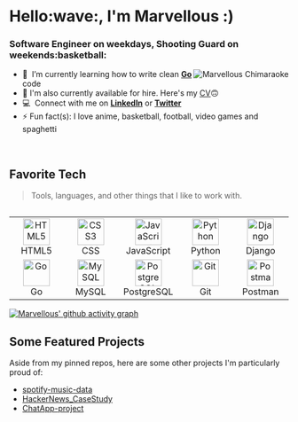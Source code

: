 
<h1 align="left" id="Marvellous-title">Hello:wave:, I'm Marvellous :)</h1>
<h3 align="left">Software Engineer on weekdays, Shooting Guard on weekends:basketball: </h3>

<a href="#Marvellous-title">
  <img src="https://github-readme-stats.vercel.app/api?username=0xMarvell&show_icons=true&theme=react&count_private=true" alt="Marvellous Chimaraoke" align="right" />
</a>

- :seedling: &nbsp;I’m currently learning how to write clean **[Go]** code
- :page_facing_up: I'm also currently available for hire. Here's my <a href="https://drive.google.com/file/d/1Rbpcex2n_c8dAanFshWSKRLMYxJTghik/view?usp=sharing"  target="_blank">CV</a>:upside_down_face:
- :computer: &nbsp;Connect with me on **[LinkedIn]** or **[Twitter]**
- ⚡ Fun fact(s): I love anime, basketball, football, video games and spaghetti

<br>

## Favorite Tech

> Tools, languages, and other things that I like to work with.

<table align="left">
  <tr>
    <td align="center" width="96">
      <a href="#Marvellous-tech">
        <img src="https://cdn.worldvectorlogo.com/logos/html-1.svg" width="48" height="48" alt="HTML5" />
      </a>
      <br>HTML5
    </td>
    <td align="center" width="96">
      <a href="#Marvellous-tech">
        <img src="https://cdn.worldvectorlogo.com/logos/css-3.svg" width="48" height="48" alt="CSS3" />
      </a>
      <br>CSS
    </td>
    <td align="center" width="96">
      <a href="#Marvellous-tech">
        <img src="https://upload.wikimedia.org/wikipedia/commons/thumb/9/99/Unofficial_JavaScript_logo_2.svg/1024px-Unofficial_JavaScript_logo_2.svg.png" width="48" height="48" alt="JavaScript" />
      </a>
      <br>JavaScript
    </td>
    <td align="center" width="96">
      <a href="#Marvellous-tech">
        <img src="https://upload.wikimedia.org/wikipedia/commons/thumb/c/c3/Python-logo-notext.svg/1200px-Python-logo-notext.svg.png" width="48" height="48" alt="Python" />
      </a>
      <br>Python
    </td>
    <td align="center" width="96">
      <a href="#Marvellous-tech">
        <img src="https://cdn.worldvectorlogo.com/logos/django.svg" width="48" height="48" alt="Django" />
      </a>
      <br>Django
    </td>

  </tr>
  
  <tr>
    <td align="center" width="96">
      <a href="#Marvellous-tech">
        <img src="https://cdn.worldvectorlogo.com/logos/go-logo-1.svg" width="48" height="48" alt="Go" />
      </a>
      <br>Go
    </td>
    <td align="center" width="96">
      <a href="#suhailakar-tech">
        <img src="https://brandlogos.net/wp-content/uploads/2017/05/mysql-logo.png" width="48" height="48" alt="MySQL" />
      </a>
      <br>MySQL
    </td>
    <td align="center" width="96">
      <a href="#Marvellous-tech">
        <img src="https://brandlogos.net/wp-content/uploads/2021/11/postgresql-logo.png" width="48" height="48" alt="PostgreSQL" />
      </a>
      <br>PostgreSQL
    </td>
    <td align="center" width="96">
      <a href="#Marvellous-tech" >
        <img src="https://upload.wikimedia.org/wikipedia/commons/thumb/3/3f/Git_icon.svg/1200px-Git_icon.svg.png" width="48" height="48" alt="Git" />
      </a>
      <br>Git
    </td>
    <td align="center" width="96">
      <a href="#Marvellous-tech" >
        <img src="https://www.vectorlogo.zone/logos/getpostman/getpostman-icon.svg" width="48" height="48" alt="Postman" />
      </a>
      <br>Postman
    </td>

  </tr>

</table>

[linkedin]: https://www.linkedin.com/in/0xMarvell/ "LinkedIn"
[twitter]: https://twitter.com/0xMarvell "Twitter"
[Go]: https://go.dev/ "Go"

[![Marvellous' github activity graph](https://activity-graph.herokuapp.com/graph?username=0xMarvell&theme=react-dark)](https://github.com/ashutosh00710/github-readme-activity-graph)

## Some Featured Projects

Aside from my pinned repos, here are some other projects I'm particularly proud of:

- [spotify-music-data](https://github.com/Marvellous-Chimaraoke/spotify-music-data)
- [HackerNews_CaseStudy](https://github.com/Marvellous-Chimaraoke/HackerNews_CaseStudy)
- [ChatApp-project](https://github.com/Marvellous-Chimaraoke/ChatApp-project)
